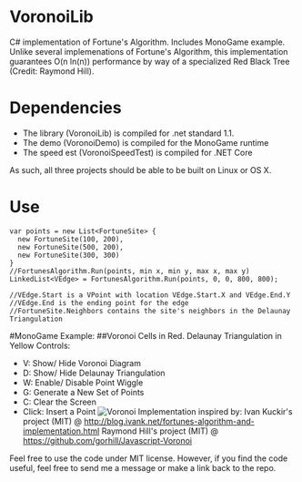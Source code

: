 # VoronoiLib
C# implementation of Fortune's Algorithm. Includes MonoGame example.
Unlike several implemenations of Fortune's Algorithm, this implementation guarantees O(n ln(n)) performance by way of a specialized Red Black Tree (Credit: Raymond Hill).

# Dependencies
- The library (VoronoiLib) is compiled for .net standard 1.1.
- The demo (VoronoiDemo) is compiled for the MonoGame runtime
- The speed est (VoronoiSpeedTest) is compiled for .NET Core

As such, all three projects should be able to be built on Linux or OS X.
# Use
```
var points = new List<FortuneSite> {
  new FortuneSite(100, 200),
  new FortuneSite(500, 200),
  new FortuneSite(300, 300)
}
//FortunesAlgorithm.Run(points, min x, min y, max x, max y)
LinkedList<VEdge> = FortunesAlgorithm.Run(points, 0, 0, 800, 800);

//VEdge.Start is a VPoint with location VEdge.Start.X and VEdge.End.Y
//VEdge.End is the ending point for the edge
//FortuneSite.Neighbors contains the site's neighbors in the Delaunay Triangulation
```
#MonoGame Example:
##Voronoi Cells in Red. Delaunay Triangulation in Yellow
Controls:
- V: Show/ Hide Voronoi Diagram
- D: Show/ Hide Delaunay Triangulation
- W: Enable/ Disable Point Wiggle
- G: Generate a New Set of Points
- C: Clear the Screen
- Click: Insert a Point
![Voronoi](http://i.imgur.com/tr1XCib.png)
Implementation inspired by:
Ivan Kuckir's project (MIT) @ http://blog.ivank.net/fortunes-algorithm-and-implementation.html
Raymond Hill's project (MIT) @ https://github.com/gorhill/Javascript-Voronoi 

Feel free to use the code under MIT license. However, if you find the code useful, feel free to send me a message or make a link back to the repo.

